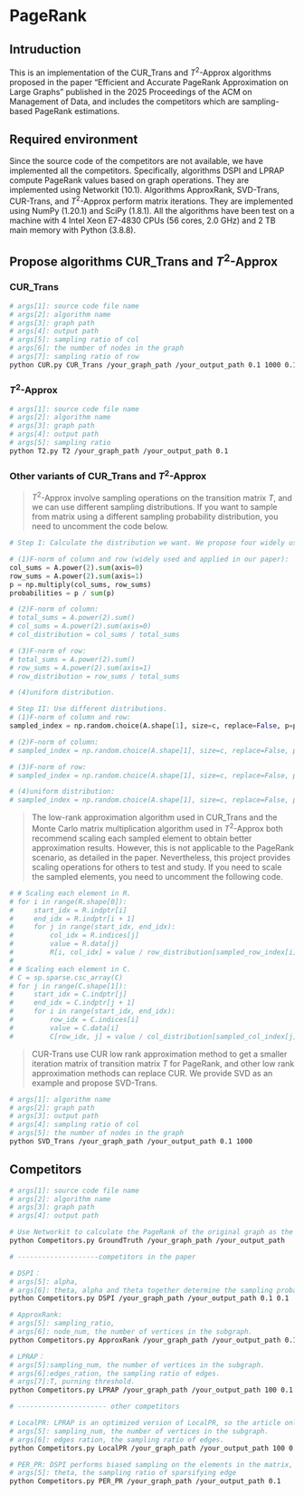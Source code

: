 # PageRank
## Intruduction
This is an implementation of the CUR_Trans and $T^2$-Approx algorithms proposed in the paper “Efficient and Accurate PageRank Approximation on Large Graphs” published in the 2025 Proceedings of the ACM on Management of Data, and includes the competitors which are sampling-based PageRank estimations.

## Required environment
Since the source code of the competitors are not available, we have implemented all the competitors. Specifically, algorithms DSPI and LPRAP compute PageRank values based on graph operations. They are implemented using  Networkit (10.1). Algorithms ApproxRank, SVD-Trans, CUR-Trans, and $T^2$-Approx perform matrix iterations. They are implemented using  NumPy (1.20.1) and SciPy (1.8.1).
All the algorithms have been test on a machine with 4 Intel Xeon E7-4830 CPUs (56 cores, 2.0 GHz) and 2 TB main memory with Python (3.8.8). 

## Propose algorithms CUR_Trans and $T^2$-Approx
### CUR_Trans

```bash
# args[1]: source code file name
# args[2]: algorithm name
# args[3]: graph path
# args[4]: output path
# args[5]: sampling ratio of col
# args[6]: the number of nodes in the graph
# args[7]: sampling ratio of row
python CUR.py CUR_Trans /your_graph_path /your_output_path 0.1 1000 0.1
```

### $T^2$-Approx

```bash
# args[1]: source code file name
# args[2]: algorithm name
# args[3]: graph path
# args[4]: output path
# args[5]: sampling ratio
python T2.py T2 /your_graph_path /your_output_path 0.1
```

### Other variants of CUR_Trans and $T^2$-Approx 

> $T^2$-Approx involve sampling operations on the transition matrix $T$, and we can use different sampling distributions. If you want to sample from matrix using a different sampling probability distribution, you need to uncomment the code below.

``` python
# Step I: Calculate the distribution we want. We propose four widely used distributions on matrix smapling.

# (1)F-norm of column and row (widely used and applied in our paper):
col_sums = A.power(2).sum(axis=0)
row_sums = A.power(2).sum(axis=1)
p = np.multiply(col_sums, row_sums)
probabilities = p / sum(p)

# (2)F-norm of column: 
# total_sums = A.power(2).sum()
# col_sums = A.power(2).sum(axis=0)
# col_distribution = col_sums / total_sums

# (3)F-norm of row: 
# total_sums = A.power(2).sum()
# row_sums = A.power(2).sum(axis=1)
# row_distribution = row_sums / total_sums

# (4)uniform distribution.

# Step II: Use different distributions.
# (1)F-norm of column and row:
sampled_index = np.random.choice(A.shape[1], size=c, replace=False, p=probabilities)

# (2)F-norm of column: 
# sampled_index = np.random.choice(A.shape[1], size=c, replace=False, p=col_distribution)

# (3)F-norm of row: 
# sampled_index = np.random.choice(A.shape[1], size=c, replace=False, p=row_distribution)

# (4)uniform distribution:
# sampled_index = np.random.choice(A.shape[1], size=c, replace=False, p=None)
```

> The low-rank approximation algorithm used in CUR_Trans and the Monte Carlo matrix multiplication algorithm used in $T^2$-Approx both recommend scaling each sampled element to obtain better approximation results. However, this is not applicable to the PageRank scenario, as detailed in the paper. Nevertheless, this project provides scaling operations for others to test and study. If you need to scale the sampled elements, you need to uncomment the following code.

``` python
# # Scaling each element in R.
# for i in range(R.shape[0]):
#     start_idx = R.indptr[i]
#     end_idx = R.indptr[i + 1]
#     for j in range(start_idx, end_idx):
#         col_idx = R.indices[j]
#         value = R.data[j]
#         R[i, col_idx] = value / row_distribution[sampled_row_index[i]]
#
# # Scaling each element in C.
# C = sp.sparse.csc_array(C)
# for j in range(C.shape[1]):
#     start_idx = C.indptr[j]
#     end_idx = C.indptr[j + 1]
#     for i in range(start_idx, end_idx):
#         row_idx = C.indices[i]
#         value = C.data[i]
#         C[row_idx, j] = value / col_distribution[sampled_col_index[j]]
```

> CUR-Trans use CUR low rank approximation method to get a smaller iteration matrix of transition matrix $T$ for PageRank, and other low rank approximation methods can replace CUR. We provide SVD as an example and propose SVD-Trans.

``` bash
# args[1]: algorithm name
# args[2]: graph path
# args[3]: output path
# args[4]: sampling ratio of col
# args[5]: the number of nodes in the graph
python SVD_Trans /your_graph_path /your_output_path 0.1 1000
```

## Competitors 

``` bash
# args[1]: source code file name
# args[2]: algorithm name
# args[3]: graph path
# args[4]: output path

# Use Networkit to calculate the PageRank of the original graph as the ground truth of the experiment.
python Competitors.py GroundTruth /your_graph_path /your_output_path

# --------------------competitors in the paper

# DSPI：
# args[5]: alpha,
# args[6]: theta, alpha and theta together determine the sampling probability of elements.
python Competitors.py DSPI /your_graph_path /your_output_path 0.1 0.1

# ApproxRank:
# args[5]: sampling_ratio, 
# args[6]: node_num, the number of vertices in the subgraph.
python Competitors.py ApproxRank /your_graph_path /your_output_path 0.1 1000

# LPRAP：
# args[5]:sampling_num, the number of vertices in the subgraph.
# args[6]:edges_ration, the sampling ratio of edges.
# args[7]:T, purning threshold.
python Competitors.py LPRAP /your_graph_path /your_output_path 100 0.1 0.1

# ---------------------- other competitors

# LocalPR: LPRAP is an optimized version of LocalPR, so the article only compares LPRAP and not LocalPR. 
# args[5]: sampling_num, the number of vertices in the subgraph.
# args[6]: edges ration, the sampling ratio of edges.
python Competitors.py LocalPR /your_graph_path /your_output_path 100 0.1

# PER_PR: DSPI performs biased sampling on the elements in the matrix, and we have also implemented a uniform sampling version.
# args[5]: theta, the sampling ratio of sparsifying edge
python Competitors.py PER_PR /your_graph_path /your_output_path 0.1
```
